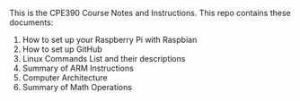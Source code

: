 This is the CPE390 Course Notes and Instructions. This repo contains these documents:
1. How to set up your Raspberry Pi with Raspbian
2. How to set up GitHub
3. Linux Commands List and their descriptions
4. Summary of ARM Instructions
5. Computer Architecture
6. Summary of Math Operations
